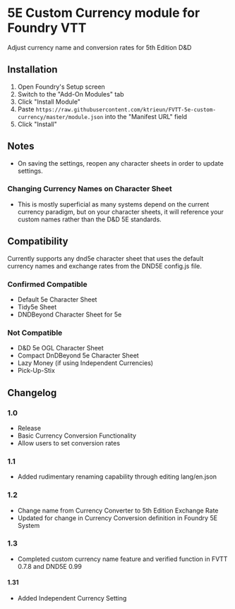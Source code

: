 # 5E Custom Currency module for Foundry VTT

Adjust currency name and conversion rates for 5th Edition D&D

## Installation

1. Open Foundry's Setup screen
2. Switch to the "Add-On Modules" tab
3. Click "Install Module"
4. Paste `https://raw.githubusercontent.com/ktrieun/FVTT-5e-custom-currency/master/module.json` into the "Manifest URL" field
5. Click "Install"

## Notes

* On saving the settings, reopen any character sheets in order to update settings.

### Changing Currency Names on Character Sheet
* This is mostly superficial as many systems depend on the current currency paradigm, but on your character sheets, it will reference your custom names rather than the D&D 5E standards.

## Compatibility

Currently supports any dnd5e character sheet that uses the default currency names and exchange rates from the DND5E config.js file.

### Confirmed Compatible
* Default 5e Character Sheet
* Tidy5e Sheet
* DNDBeyond Character Sheet for 5e

### Not Compatible

* D&D 5e OGL Character Sheet
* Compact DnDBeyond 5e Character Sheet
* Lazy Money (if using Independent Currencies)
* Pick-Up-Stix

## Changelog

### 1.0

* Release
* Basic Currency Conversion Functionality
* Allow users to set conversion rates

### 1.1

* Added rudimentary renaming capability through editing lang/en.json

### 1.2

* Change name from Currency Converter to 5th Edition Exchange Rate
* Updated for change in Currency Conversion definition in Foundry 5E System

### 1.3

* Completed custom currency name feature and verified function in FVTT 0.7.8 and DND5E 0.99

#### 1.31

* Added Independent Currency Setting
